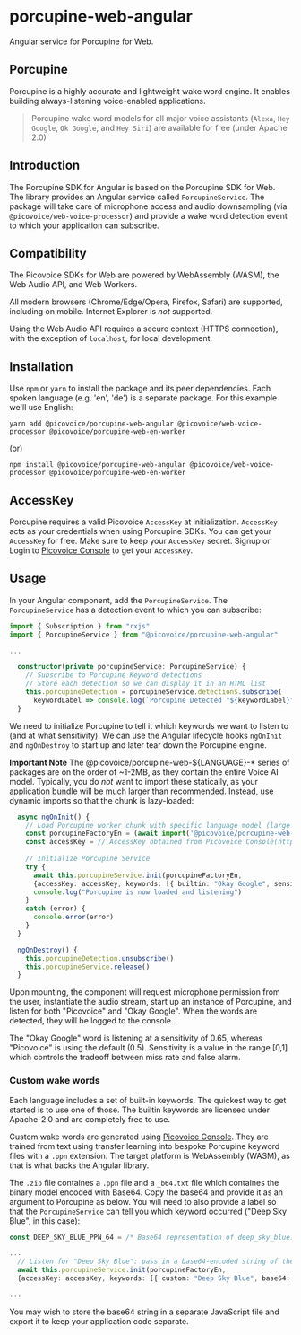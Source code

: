 # porcupine-web-angular

Angular service for Porcupine for Web.

## Porcupine

Porcupine is a highly accurate and lightweight wake word engine. It enables building always-listening voice-enabled
applications.

> Porcupine wake word models for all major voice assistants (`Alexa`, `Hey Google`, `Ok Google`, and `Hey Siri`) are
> available for free (under Apache 2.0)

## Introduction

The Porcupine SDK for Angular is based on the Porcupine SDK for Web. The library provides an Angular service called `PorcupineService`. The package will take care of microphone access and audio downsampling (via `@picovoice/web-voice-processor`) and provide a wake word detection event to which your application can subscribe.

## Compatibility

The Picovoice SDKs for Web are powered by WebAssembly (WASM), the Web Audio API, and Web Workers.

All modern browsers (Chrome/Edge/Opera, Firefox, Safari) are supported, including on mobile. Internet Explorer is _not_ supported.

Using the Web Audio API requires a secure context (HTTPS connection), with the exception of `localhost`, for local development.

## Installation

Use `npm` or `yarn` to install the package and its peer dependencies. Each spoken language (e.g. 'en', 'de') is a separate package. For this example we'll use English:

```console
yarn add @picovoice/porcupine-web-angular @picovoice/web-voice-processor @picovoice/porcupine-web-en-worker
```

(or)

```console
npm install @picovoice/porcupine-web-angular @picovoice/web-voice-processor @picovoice/porcupine-web-en-worker
```

## AccessKey

Porcupine requires a valid Picovoice `AccessKey` at initialization. `AccessKey` acts as your credentials when using Porcupine SDKs.
You can get your `AccessKey` for free. Make sure to keep your `AccessKey` secret. 
Signup or Login to [Picovoice Console](https://console.picovoice.ai/) to get your `AccessKey`.

## Usage

In your Angular component, add the `PorcupineService`. The `PorcupineService` has a detection event to which you can subscribe:

```typescript
import { Subscription } from "rxjs"
import { PorcupineService } from "@picovoice/porcupine-web-angular"

...

  constructor(private porcupineService: PorcupineService) {
    // Subscribe to Porcupine Keyword detections
    // Store each detection so we can display it in an HTML list
    this.porcupineDetection = porcupineService.detection$.subscribe(
      keywordLabel => console.log(`Porcupine Detected "${keywordLabel}"`))
  }
```

We need to initialize Porcupine to tell it which keywords we want to listen to (and at what sensitivity). We can use the Angular lifecycle hooks `ngOnInit` and `ngOnDestroy` to start up and later tear down the Porcupine engine.

**Important Note** The @picovoice/porcupine-web-${LANGUAGE}-\* series of packages are on the order of ~1-2MB, as they contain the entire Voice AI model. Typically, you do _not_ want to import these statically, as your application bundle will be much larger than recommended. Instead, use dynamic imports so that the chunk is lazy-loaded:

```typescript
  async ngOnInit() {
    // Load Porcupine worker chunk with specific language model (large ~1-2MB chunk; dynamically imported)
    const porcupineFactoryEn = (await import('@picovoice/porcupine-web-en-worker')).PorcupineWorkerFactory
    const accessKey = // AccessKey obtained from Picovoice Console(https://picovoice.ai/console/)
    
    // Initialize Porcupine Service
    try {
      await this.porcupineService.init(porcupineFactoryEn,
      {accessKey: accessKey, keywords: [{ builtin: "Okay Google", sensitivity: 0.65 }, { builtin: "Picovoice" }]})
      console.log("Porcupine is now loaded and listening")
    }
    catch (error) {
      console.error(error)
    }
  }

  ngOnDestroy() {
    this.porcupineDetection.unsubscribe()
    this.porcupineService.release()
  }

```

Upon mounting, the component will request microphone permission from the user, instantiate the audio stream, start up an instance of Porcupine, and listen for both "Picovoice" and "Okay Google". When the words are detected, they will be logged to the console.

The "Okay Google" word is listening at a sensitivity of 0.65, whereas "Picovoice" is using the default (0.5). Sensitivity is a value in the range [0,1] which controls the tradeoff between miss rate and false alarm.

### Custom wake words

Each language includes a set of built-in keywords. The quickest way to get started is to use one of those. The builtin keywords are licensed under Apache-2.0 and are completely free to use.

Custom wake words are generated using [Picovoice Console](https://picovoice.ai/console/). They are trained from text using transfer learning into bespoke Porcupine keyword files with a `.ppn` extension. The target platform is WebAssembly (WASM), as that is what backs the Angular library.

The `.zip` file containes a `.ppn` file and a `_b64.txt` file which containes the binary model encoded with Base64. Copy the base64 and provide it as an argument to Porcupine as below. You will need to also provide a label so that the `PorcupineService` can tell you which keyword occurred ("Deep Sky Blue", in this case):

```typescript
const DEEP_SKY_BLUE_PPN_64 = /* Base64 representation of deep_sky_blue.ppn */

...
  // Listen for "Deep Sky Blue": pass in a base64-encoded string of the .ppn file:
  await this.porcupineService.init(porcupineFactoryEn,
  {accessKey: accessKey, keywords: [{ custom: "Deep Sky Blue", base64: DEEP_SKY_BLUE_PPN_64 }]})

...
```

You may wish to store the base64 string in a separate JavaScript file and export it to keep your application code separate.
